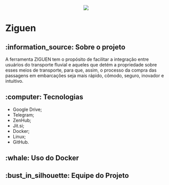 <p align = "center">
  <img src="https://github.com/fga-eps-mds/2020-1-Ziguen/blob/develop/docs/118123208_165683851714989_2424214647713745627_n-removebg-preview.png"/>
</p>
<h1> Ziguen </h1>
<h2> :information_source: Sobre o projeto </h2>
<p>
  A ferramenta ZIGUEN tem o propósito de facilitar a integração entre usuários do transporte fluvial e aqueles que detém a propriedade sobre esses meios de  transporte, para que, assim, o processo da compra das passagens em embarcações seja mais rápido, cômodo, seguro, inovador e intuitivo.
</p>
<h2> :computer: Tecnologias </h2>
<ul>
  <li> Google Drive; </li>
  <li> Telegram; </li>
  <li> ZenHub; </li>
  <li> Jit.si; </li>
  <li> Docker; </li>
  <li> Linux; </li>
  <li> GitHub. </li>
</ul>
<h2> :whale: Uso do Docker </h2>
<h2> :bust_in_silhouette: Equipe do Projeto </h2>
